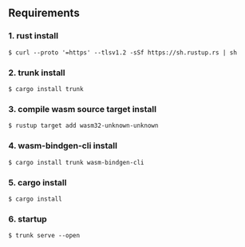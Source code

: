 ## Requirements

### 1. rust install

```
$ curl --proto '=https' --tlsv1.2 -sSf https://sh.rustup.rs | sh
```



### 2. trunk install

```
$ cargo install trunk
```



### 3. compile wasm source target install

```
$ rustup target add wasm32-unknown-unknown
```



### 4. wasm-bindgen-cli install

```
$ cargo install trunk wasm-bindgen-cli
```



### 5. cargo install

```
$ cargo install
```



### 6. startup

```
$ trunk serve --open
```



